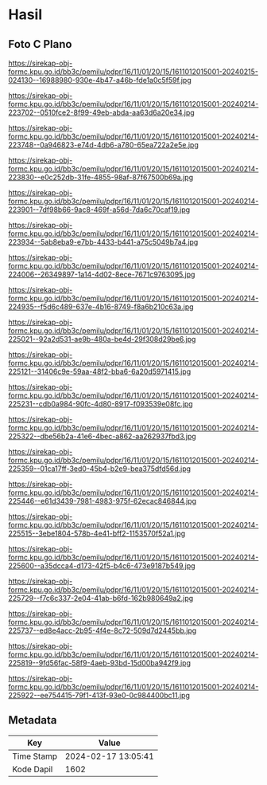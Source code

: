 # Hasil

## Foto C Plano

https://sirekap-obj-formc.kpu.go.id/bb3c/pemilu/pdpr/16/11/01/20/15/1611012015001-20240215-024130--16988980-930e-4b47-a46b-fde1a0c5f59f.jpg

https://sirekap-obj-formc.kpu.go.id/bb3c/pemilu/pdpr/16/11/01/20/15/1611012015001-20240214-223702--0510fce2-8f99-49eb-abda-aa63d6a20e34.jpg

https://sirekap-obj-formc.kpu.go.id/bb3c/pemilu/pdpr/16/11/01/20/15/1611012015001-20240214-223748--0a946823-e74d-4db6-a780-65ea722a2e5e.jpg

https://sirekap-obj-formc.kpu.go.id/bb3c/pemilu/pdpr/16/11/01/20/15/1611012015001-20240214-223830--e0c252db-31fe-4855-98af-87f67500b69a.jpg

https://sirekap-obj-formc.kpu.go.id/bb3c/pemilu/pdpr/16/11/01/20/15/1611012015001-20240214-223901--7df98b66-9ac8-469f-a56d-7da6c70caf19.jpg

https://sirekap-obj-formc.kpu.go.id/bb3c/pemilu/pdpr/16/11/01/20/15/1611012015001-20240214-223934--5ab8eba9-e7bb-4433-b441-a75c5049b7a4.jpg

https://sirekap-obj-formc.kpu.go.id/bb3c/pemilu/pdpr/16/11/01/20/15/1611012015001-20240214-224006--26349897-1a14-4d02-8ece-7671c9763095.jpg

https://sirekap-obj-formc.kpu.go.id/bb3c/pemilu/pdpr/16/11/01/20/15/1611012015001-20240214-224935--f5d6c489-637e-4b16-8749-f8a6b210c63a.jpg

https://sirekap-obj-formc.kpu.go.id/bb3c/pemilu/pdpr/16/11/01/20/15/1611012015001-20240214-225021--92a2d531-ae9b-480a-be4d-29f308d29be6.jpg

https://sirekap-obj-formc.kpu.go.id/bb3c/pemilu/pdpr/16/11/01/20/15/1611012015001-20240214-225121--31406c9e-59aa-48f2-bba6-6a20d5971415.jpg

https://sirekap-obj-formc.kpu.go.id/bb3c/pemilu/pdpr/16/11/01/20/15/1611012015001-20240214-225231--cdb0a984-90fc-4d80-8917-f093539e08fc.jpg

https://sirekap-obj-formc.kpu.go.id/bb3c/pemilu/pdpr/16/11/01/20/15/1611012015001-20240214-225322--dbe56b2a-41e6-4bec-a862-aa262937fbd3.jpg

https://sirekap-obj-formc.kpu.go.id/bb3c/pemilu/pdpr/16/11/01/20/15/1611012015001-20240214-225359--01ca17ff-3ed0-45b4-b2e9-bea375dfd56d.jpg

https://sirekap-obj-formc.kpu.go.id/bb3c/pemilu/pdpr/16/11/01/20/15/1611012015001-20240214-225446--e61d3439-7981-4983-975f-62ecac846844.jpg

https://sirekap-obj-formc.kpu.go.id/bb3c/pemilu/pdpr/16/11/01/20/15/1611012015001-20240214-225515--3ebe1804-578b-4e41-bff2-1153570f52a1.jpg

https://sirekap-obj-formc.kpu.go.id/bb3c/pemilu/pdpr/16/11/01/20/15/1611012015001-20240214-225600--a35dcca4-d173-42f5-b4c6-473e9187b549.jpg

https://sirekap-obj-formc.kpu.go.id/bb3c/pemilu/pdpr/16/11/01/20/15/1611012015001-20240214-225729--f7c6c337-2e04-41ab-b6fd-162b980649a2.jpg

https://sirekap-obj-formc.kpu.go.id/bb3c/pemilu/pdpr/16/11/01/20/15/1611012015001-20240214-225737--ed8e4acc-2b95-4f4e-8c72-509d7d2445bb.jpg

https://sirekap-obj-formc.kpu.go.id/bb3c/pemilu/pdpr/16/11/01/20/15/1611012015001-20240214-225819--9fd56fac-58f9-4aeb-93bd-15d00ba942f9.jpg

https://sirekap-obj-formc.kpu.go.id/bb3c/pemilu/pdpr/16/11/01/20/15/1611012015001-20240214-225922--ee754415-79f1-413f-93e0-0c984400bc11.jpg


## Metadata

| Key        | Value               |
| ---------- | ------------------- |
| Time Stamp | 2024-02-17 13:05:41 |
| Kode Dapil | 1602                |




